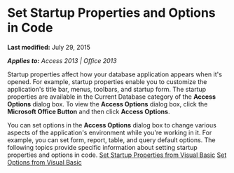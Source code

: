 
# Set Startup Properties and Options in Code

 **Last modified:** July 29, 2015

 _**Applies to:** Access 2013 | Office 2013_

Startup properties affect how your database application appears when it's opened. For example, startup properties enable you to customize the application's title bar, menus, toolbars, and startup form. The startup properties are available in the Current Database category of the  **Access Options** dialog box. To view the **Access Options** dialog box, click the **Microsoft Office Button** and then click **Access Options**.

You can set options in the  **Access Options** dialog box to change various aspects of the application's environment while you're working in it. For example, you can set form, report, table, and query default options.
The following topics provide specific information about setting startup properties and options in code.
 [Set Startup Properties from Visual Basic](6b6e50d6-27b5-337b-e95e-5e100c958713.md)
 [Set Options from Visual Basic](c85ab081-6522-f851-a0d7-3d6612af26ab.md)
